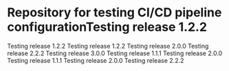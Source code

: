 # Repository for testing CI/CD pipeline configurationTesting release 1.2.2
Testing release 1.2.2
Testing release 1.2.2
Testing release 2.0.0
Testing release 2.2.2
Testing release 3.0.0
Testing release 1.1.1
Testing release 2.0.0
Testing release 1.1.1
Testing release 2.0.0
Testing release 2.2.2
